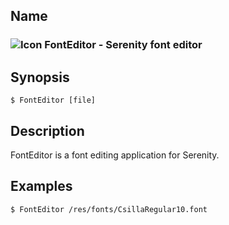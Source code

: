 ## Name

### ![Icon](/res/icons/16x16/app-font-editor.png) FontEditor - Serenity font editor

## Synopsis

```**sh
$ FontEditor [file]
```

## Description

FontEditor is a font editing application for Serenity.

## Examples

```sh
$ FontEditor /res/fonts/CsillaRegular10.font
```
